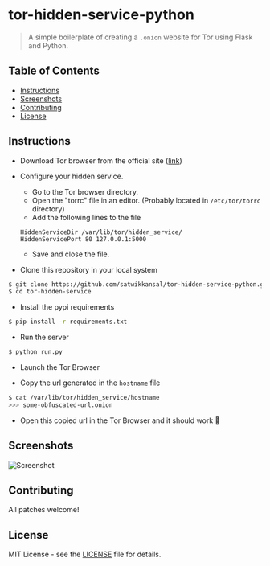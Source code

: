 # tor-hidden-service-python

> A simple boilerplate of creating a `.onion` website for Tor using Flask and Python.

## Table of Contents

- [Instructions](#instructions)
- [Screenshots](#screenshots)
- [Contributing](#contributing)
- [License](#license)

## Instructions

- Download Tor browser from the official site ([link](https://www.torproject.org/download/download))

- Configure your hidden service.
    + Go to the Tor browser directory.
    + Open the "torrc" file in an editor. (Probably located in `/etc/tor/torrc` directory)
    + Add the following lines to the file
    ```
    HiddenServiceDir /var/lib/tor/hidden_service/
    HiddenServicePort 80 127.0.0.1:5000
    ```
    + Save and close the file.

- Clone this repository in your local system
```sh
$ git clone https://github.com/satwikkansal/tor-hidden-service-python.git
$ cd tor-hidden-service
```

- Install the pypi requirements
```sh
$ pip install -r requirements.txt
```

- Run the server
```sh
$ python run.py
```

- Launch the Tor Browser

- Copy the url generated in the `hostname` file
```sh
$ cat /var/lib/tor/hidden_service/hostname
>>> some-obfuscated-url.onion
```

- Open this copied url in the Tor Browser and it should work :tada:


## Screenshots

![Screenshot](https://github.com/satwikkansal/tor-hidden-service-python/blob/master/screenshots/front.png)


## Contributing

All patches welcome!


## License

MIT License - see the [LICENSE](https://github.com/satwikkansal/tor-hidden-service-python/blob/master/LICENSE) file for details.
